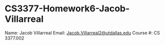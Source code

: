 # CS3377-Homework6-Jacob-Villarreal

Name: Jacob Villarreal
Email: Jacob.Villarreal2@utdallas.edu
Course #: CS 3377.002
